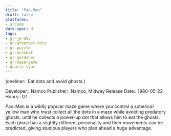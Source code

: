 ```yaml
---
title: "Pac-Man"
draft: false
platforms:
- arcade
date-spec: d
tags:
- gr-jp-dev
- gr-greatest-hits
- gr-puzzle 
- gr-acrobat 
- gr-gardener
- gr-maze-game 
- quartz-sync
---
```


(oneliner:: Eat dots and avoid ghosts.)

Developer:: Namco
Publisher:: Namco, Midway
Release Date:: 1980-05-22
Hours:: 0.1

Pac-Man is a wildly popular maze game where you control a spherical yellow man who must collect all the dots in a maze while avoiding predatory ghosts, until he collects a power-up dot that allows him to eat the ghosts. Each ghost has a slightly different personality and their movements can be predicted, giving studious players who plan ahead a huge advantage.